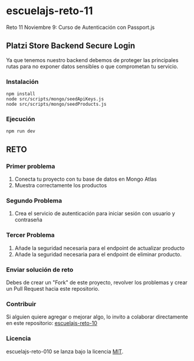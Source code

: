 # escuelajs-reto-11
Reto 11 Noviembre 9: Curso de Autenticación con Passport.js

## Platzi Store Backend Secure Login

Ya que tenemos nuestro backend debemos de proteger las principales rutas para no exponer datos sensibles o que comprometan tu servicio.

### Instalación
```
npm install
node src/scripts/mongo/seedApiKeys.js
node src/scripts/mongo/seedProducts.js
```

### Ejecución
```
npm run dev
```

## RETO

### Primer problema

1. Conecta tu proyecto con tu base de datos en Mongo Atlas
2. Muestra correctamente los productos

### Segundo Problema

1. Crea el servicio de autenticación para iniciar sesión con usuario y contraseña

### Tercer Problema

1. Añade la seguridad necesaria para el endpoint de actualizar producto
2. Añade la seguridad necesaria para el endpoint de eliminar producto.

### Enviar solución de reto
Debes de crear un "Fork" de este proyecto, revolver los problemas y crear un Pull Request hacia este repositorio.

### Contribuir
Si alguien quiere agregar o mejorar algo, lo invito a colaborar directamente en este repositorio: [escuelajs-reto-10](https://github.com/platzi/escuelajs-reto-10/)

### Licencia
escuelajs-reto-010 se lanza bajo la licencia [MIT](https://opensource.org/licenses/MIT).

